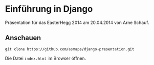 # Einführung in Django

Präsentation für das EasterHegg 2014 am 20.04.2014 von Arne Schauf.

## Anschauen

    git clone https://github.com/asmaps/django-presentation.git

Die Datei `index.html` im Browser öffnen.
